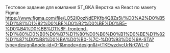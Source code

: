 Тестовое задание для компания ST_GKA
Верстка на React по макету Figma: https://www.figma.com/file/LO52lOozNdEPKfb4Q8Zs5i/%D0%A2%D0%B5%D1%81%D1%82%D0%BE%D0%B2%D0%BE%D0%B5-%D0%B4%D0%BB%D1%8F-frontend-%D1%80%D0%B0%D0%B7%D1%80%D0%B0%D0%B1%D0%BE%D1%82%D1%87%D0%B8%D0%BA%D0%B0-%7C-%D0%93%D0%9A-STA?type=design&node-id=0-1&mode=design&t=tTKEwzdvcUrNrCWL-0